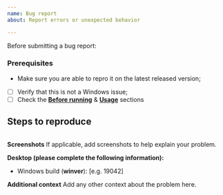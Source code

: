 ```yaml
---
name: Bug report
about: Report errors or unexpected behavior

---
```

Before submitting a bug report:

### Prerequisites

* Make sure you are able to repro it on the latest released version;
* [ ] Verify that this is not a Windows issue;
* [ ] Check the [**Before running**](https://github.com/farag2/Windows-10-Sophia-Script#fire-before-running-fire) & [**Usage**](https://github.com/farag2/Windows-10-Sophia-Script#usage) sections

**Steps to reproduce**
------------------

```PowerShell

```

**Screenshots**
If applicable, add screenshots to help explain your problem.

**Desktop (please complete the following information):**
- Windows build (**winver**): [e.g. 19042]

**Additional context**
Add any other context about the problem here.
